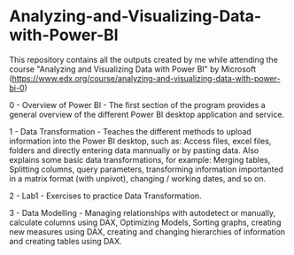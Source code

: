 # Analyzing-and-Visualizing-Data-with-Power-BI
This repository contains all the outputs created by me while attending the course "Analyzing and Visualizing Data with Power BI" 
by Microsoft (https://www.edx.org/course/analyzing-and-visualizing-data-with-power-bi-0)

0 - Overview of Power BI - 
The first section of the program provides a general overview of the different Power BI desktop application and service.

1 - Data Transformation -
Teaches the different methods to upload information into the Power BI desktop, such as: Access files, excel files, folders and directly
entering data mannually or by pasting data.
Also explains some basic data transformations, for example: Merging tables, Splitting columns, query parameters, transforming information
importanted in a matrix format (with unpivot), changing / working dates, and so on.

2 - Lab1 -
Exercises to practice Data Transformation.

3 - Data Modelling -
Managing relationships with autodetect or manually, calculate columns using DAX, Optimizing Models, Sorting graphs, creating new measures using DAX, creating and changing hierarchies of information and creating tables using DAX.
